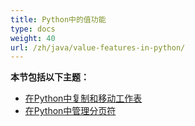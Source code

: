 ```yaml
---
title: Python中的值功能
type: docs
weight: 40
url: /zh/java/value-features-in-python/
---
```


**本节包括以下主题：** 
- [在Python中复制和移动工作表](/cells/zh/java/copying-and-moving-worksheets-in-python/)
- [在Python中管理分页符](/cells/zh/java/managing-page-breaks-in-python/)

